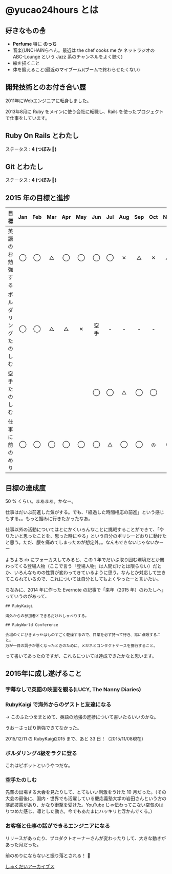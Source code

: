 # @yucao24hours とは
## 好きなもの☃
* **Perfume** 特に **のっち**
* 音楽(UNCHAINらへん。最近は the chef cooks me か ネットラジオの ABC-Lounge という Jazz 系のチャンネルをよく聴く)
* 絵を描くこと
* 体を鍛えること(最近のマイブーム)(ブームで終わらせたくない)

## 開発技術とのお付き合い歴
2011年にWebエンジニアに転身しました。

2013年8月に Ruby をメインに使う会社に転職し、Rails を使ったプロジェクトで仕事をしています。

## Ruby On Rails とわたし
ステータス : **4 (つぼみ :tulip:)**

## Git とわたし
ステータス : **4 (つぼみ :tulip:)**

## 2015 年の目標と進捗
| 目標                       | Jan   | Feb   | Mar   | Apr   | May   | Jun   | Jul   | Aug   | Sep   | Oct   | Nov   | Dec   |
| :------------------------- | :---: | :---: | :---: | :---: | :---: | :---: | :---: | :---: | :---: | :---: | :---: | :---: |
| 英語のお勉強する           | ◯     | ◯     | △     | ◯     | ◯     | ◯     | ◯     | ✕     | △     | ✕     | △     |
| ボルダリングたのしむ       | ◯     | ◯     | △     | △     | ✕     | 空手  | -     | -     | -     | -     | -     |
| 空手たのしむ               |       |       |       |       |       | ◯     | ◯     | △     | ◯     | ◯     | -     |
| 仕事に前のめり             | ◯     | ◯     | ◯     | ◯     | ◯     | ◯     | △     | ◯     | ◯     | ◎     | ○     |

## 目標の達成度

50 % くらい。まあまあ。かなー。

仕事はだいぶ前進した気がする。でも、「経過した時間相応の前進」という感じもする。。もっと掴みに行きたかったなあ。

仕事以外の活動についてはとにかくいろんなことに挑戦することができて、「やりたいと思ったことを、思った時にやる」という自分のポリシーどおりに動けたと思う。ただ、腰を痛めてしまったのが想定外。。なんもできないじゃないかーー

よちよち.rb にフォーカスしてみると、この 1 年でだいぶ取り囲む環境だとか関わってくる登場人物（ここで言う「登場人物」は人間だけとは限らない）だとか、いろんなものの性質が変わってきているように思う。なんとか対応して生きてこられているので、これについては自分としてもよくやったーと言いたい。

ちなみに、2014 年に作った Evernote の記事で「来年（2015 年）のわたしへ」っていうのがあって、

```
## RubyKaigi

海外からの参加者とできるだけおしゃべりする。

## RubyWorld Conference

会場のくにびきメッセはものすごく乾燥するので、目薬を必ず持って行き、常に点眼すること。
万が一目の調子が悪くなったときのために、メガネとコンタクトケースを携行すること。
```

って書いてあったのですが、これらについては達成できたかなと思います。

## 2015年に成し遂げること
### 字幕なしで英語の映画を観る(LUCY, The Nanny Diaries)
### RubyKaigi で海外からのゲストと友達になる

-> このふたつをまとめて、英語の勉強の進捗について書いたらいいのかな。

うおーさっぱり勉強できてなかった。

2015/12/11 の RubyKaigi2015 まで、あと 33 日！（2015/11/08現在）

### ボルダリング4級をラクに登る

これはピボットというやつだな。

### 空手たのしむ

先輩の出場する大会を見たりして、とてもいい刺激をうけた 10 月だった。（その大会の最後に、国内・世界でも活躍している慶応義塾大学の岩田さんという方の演武披露があり、かなり衝撃を受けた。YouTube じゃ伝わってこない空気のはりつめた感じ、凛とした動き。今でもあたまにハッキリと浮かんでくる。）

### お客様と仕事の話ができるエンジニアになる

リリースがあったり、プロダクトオーナーさんが変わったりして、大きな動きがあった月だった。

前のめりにならないと振り落とされる！ :runner:

[しゅくだいアーカイブス](https://gist.github.com/yucao24hours/9353b1a818a1c94d71ff)
